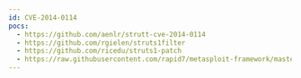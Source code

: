 ```yaml
---
id: CVE-2014-0114
pocs:
  - https://github.com/aenlr/strutt-cve-2014-0114
  - https://github.com/rgielen/struts1filter
  - https://github.com/ricedu/struts1-patch
  - https://raw.githubusercontent.com/rapid7/metasploit-framework/master/modules/exploits/multi/http/struts_code_exec_classloader.rb
---
```

